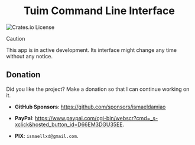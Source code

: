 <h1 align="center">Tuim Command Line Interface</h1>

![Crates.io License](https://img.shields.io/crates/l/MIT)

> [!CAUTION]
> This app is in active development. Its interface might change any time without any notice.

## Donation

Did you like the project? Make a donation so that I can continue working on it.

- **GitHub Sponsors**: https://github.com/sponsors/ismaeldamiao

- **PayPal**: <https://www.paypal.com/cgi-bin/webscr?cmd=_s-xclick&hosted_button_id=D66EM3DGU35EE>.

- **PIX**: `ismaellxd@gmail.com`.
